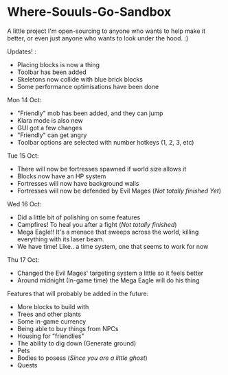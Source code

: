 # Where-Souuls-Go-Sandbox
 A little project I'm open-sourcing to anyone who wants to help make it better, or even just anyone who wants to look under the hood. :)

 Updates! :
   - Placing blocks is now a thing
   - Toolbar has been added
   - Skeletons now collide with blue brick blocks
   - Some performance optimisations have been done

Mon 14 Oct:
   - "Friendly" mob has been added, and they can jump
   - Klara mode is also new
   - GUI got a few changes
   - "Friendly" can get angry
   - Toolbar options are selected with number hotkeys (1, 2, 3, etc)
   
   
Tue 15 Oct:
   - There will now be fortresses spawned if world size allows it
   - Blocks now have an HP system 
   - Fortresses will now have background walls
   - Fortresses will now be defended by Evil Mages (*Not totally finished Yet*)

Wed 16 Oct:
   - Did a little bit of polishing on some features
   - Campfires! To heal you after a fight (*Not totally finished*)
   - Mega Eagle!! It's a menace that sweeps across the world, killing everything with its laser beam.
   - We have time! Like.. a time system, one that seems to work for now

Thu 17 Oct:
   - Changed the Evil Mages' targeting system a little so it feels better
   - Around midnight (In-game time) the Mega Eagle will do his thing
    





Features that will probably be added in the future:
   - More blocks to build with
   - Trees and other plants
   - Some in-game currency
   - Being able to buy things from NPCs
   - Housing for "friendlies"
   - The ability to dig down (Generate ground)
   - Pets
   - Bodies to posess (*Since you are a little ghost*)
   - Quests
